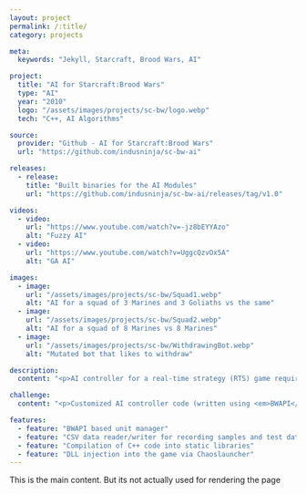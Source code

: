 ```yaml
---
layout: project
permalink: /:title/
category: projects

meta:
  keywords: "Jekyll, Starcraft, Brood Wars, AI"

project:
  title: "AI for Starcraft:Brood Wars"
  type: "AI"
  year: "2010"
  logo: "/assets/images/projects/sc-bw/logo.webp"
  tech: "C++, AI Algorithms"

source:
  provider: "Github - AI for Starcraft:Brood Wars"
  url: "https://github.com/indusninja/sc-bw-ai"

releases:
  - release:
    title: "Built binaries for the AI Modules"
    url: "https://github.com/indusninja/sc-bw-ai/releases/tag/v1.0"

videos:
  - video:
    url: "https://www.youtube.com/watch?v=-jz8bEYYAzo"
    alt: "Fuzzy AI"
  - video:
    url: "https://www.youtube.com/watch?v=UggcQzvOx5A"
    alt: "GA AI"

images:
  - image:
    url: "/assets/images/projects/sc-bw/Squad1.webp"
    alt: "AI for a squad of 3 Marines and 3 Goliaths vs the same"
  - image:
    url: "/assets/images/projects/sc-bw/Squad2.webp"
    alt: "AI for a squad of 8 Marines vs 8 Marines"
  - image:
    url: "/assets/images/projects/sc-bw/WithdrawingBot.webp"
    alt: "Mutated bot that likes to withdraw"

description:
  content: "<p>AI controller for a real-time strategy (RTS) game requires several AI techniques to work together at all times such as unit level controllers and overall strategy controllers. In application, RTS bots have a reputation for being extremely predictable and hence, human players find them very easy to beat. In this project, our group decided to create several different kinds of AI controllers for <em>Starcraft: Brood War</em> game. My role on the project was to evolve a unit controller (using Genetic Algorithm) that would be able to control any unit in the game (except controlling special spell-casting powers).</p>"

challenge:
  content: "<p>Customized AI controller code (written using <em>BWAPI</em>) is injected into the game through an application called <em>Chaoslauncher</em>. This involved learning how the game represented different kind of data elements (attack speed, unit movement speed, armor, damage, etc.) as well as how to interface with the API. The biggest challenge however was the nature of tests to be carried out. The GA process depends on rating each chromosome, which meant that the game had to be run several thousand times to do a complete Neuro Evolution process, which highlight’s the need for efficient memory management.</p>"

features:
  - feature: "BWAPI based unit manager"
  - feature: "CSV data reader/writer for recording samples and test data"
  - feature: "Compilation of C++ code into static libraries"
  - feature: "DLL injection into the game via Chaoslauncher"
---
```

<p>This is the main content. But its not actually used for rendering the page</p>